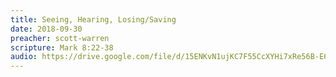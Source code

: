 ```yaml
---
title: Seeing, Hearing, Losing/Saving
date: 2018-09-30
preacher: scott-warren
scripture: Mark 8:22-38
audio: https://drive.google.com/file/d/15ENKvN1ujKC7F55CcXYHi7xRe56B-E6I/view
---
```

